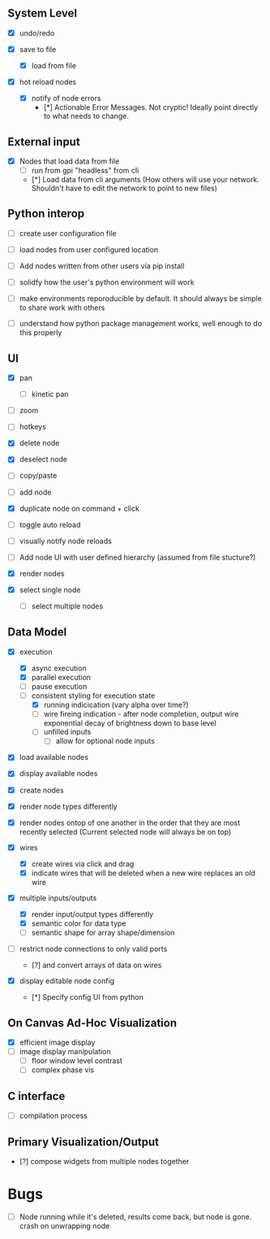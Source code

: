 ## System Level
- [x] undo/redo

- [x] save to file
  - [x] load from file

- [x] hot reload nodes
  - [x] notify of node errors
    - [*] Actionable Error Messages. Not cryptic! Ideally point directly to what needs to change.

## External input
- [x] Nodes that load data from file
  - [ ] run from gpi "headless" from cli
  - [*] Load data from cli arguments (How others will use your network. Shouldn't have to edit the network to point to new files)

## Python interop
 
- [ ] create user configuration file

- [ ] load nodes from user configured location
- [ ] Add nodes written from other users via pip install

- [ ] solidfy how the user's python environment will work
 - [ ] make environments reporoducible by default. It should always be simple to share work with others
 - [ ] understand how python package management works, well enough to do this properly


## UI
 - [x] pan
   - [ ] kinetic pan
 - [ ] zoom
 - [ ] hotkeys
  - [x] delete node
  - [x] deselect node
  - [ ] copy/paste
  - [ ] add node
 - [x] duplicate node on command + click
 - [ ] toggle auto reload
 - [ ] visually notify node reloads

 - [ ] Add node UI with user defined hierarchy (assumed from file stucture?)

- [x] render nodes

- [x] select single node
  - [ ] select multiple nodes

## Data Model
- [x] execution
  - [x] async execution
  - [x] parallel execution
  - [ ] pause execution
  - [ ] consistent styling for execution state
    - [x] running indicication (vary alpha over time?)
    - [ ] wire fireing indication
          - after node completion, output wire exponential decay of brightness down to base level
    - [ ] unfilled inputs
      - [ ] allow for optional node inputs

- [x] load available nodes
- [x] display available nodes
- [x] create nodes


- [x] render node types differently
- [x] render nodes ontop of one another in the order that they are most recently selected (Current selected node will always be on top)

- [x] wires
  - [x] create wires via click and drag
  - [x] indicate wires that will be deleted when a new wire replaces an old wire  
- [x] multiple inputs/outputs
  - [x] render input/output types differently
  - [x] semantic color for data type 
  - [ ] semantic shape for array shape/dimension

- [ ] restrict node connections to only valid ports
  - [?] and convert arrays of data on wires

- [x] display editable node config
  - [*] Specify config UI from python


## On Canvas Ad-Hoc Visualization 
- [x] efficient image display
- [ ] image display manipulation
  - [ ] floor window level contrast
  - [ ] complex phase vis

## C interface
- [ ] compilation process


## Primary Visualization/Output
- [?] compose widgets from multiple nodes together

# Bugs
- [ ] Node running while it's deleted, results come back, but node is gone. crash on unwrapping node
